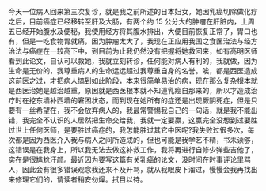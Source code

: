 今天一位病人回来第三次复诊，就是我之前所述的日本妇女，她因乳癌切除做化疗之后，目前癌症已经移转至肝及大肠，有两个约 15 公分大的肿瘤在肝脏内，上周五已经开始腹水及便秘，我使用经方将其腹水排出，大便目前恢复正常了，胃口也有，但是一吃食物胃就痛，因为肿瘤太大了，我现在正应用我国之食医治法与经方治法与癌症在一较高下中，到目前为止我仍然没有把握将她救回来，如有高明医师看到此论文，自认可以救她，我就立刻转诊，任何能对病人有利的，我就做，因为生命是无价的，我尊重病人的生命远远超过我尊重自身的名誉。唉，都是西医造成这前医之过，才把病人搞到如此阶段，本来很简单易治的病，现在那么复杂根本就是西医治她是越治越重，原因就是西医根本就不知道乳癌自那来的，所以才造成治疗时在挖东墙补西墙的窘困状态，而到现在她所有的症还是出现厥阴死症，但是只要有一丝希望在，我不会放弃病人的，我最常警惕我自己的一句话，就是我不能出错，我完全不认识的人居然把生命交给我，我就一定要赢，这赢完全没想到过要胜过世上任何医师，是要胜过癌症的，我怎能胜过其它中医呢?我失败过很多次，每次都是因为西医介入我与病人之间所造成的，但也可能是我学艺不精，书未读够，这错误是在我身上，所以我无法去做这补救工作，我将再进行自修少弹些吉他了，实在是很尴尬汗颜。最近因为要写这篇有关乳癌的论文，没时间在时事评论里骂人，因此会有很多错误观念我还来不及开骂，就从我眼皮下溜过，慢慢会我再找出来修理它们的，请读者稍安勿燥。拭目以待。